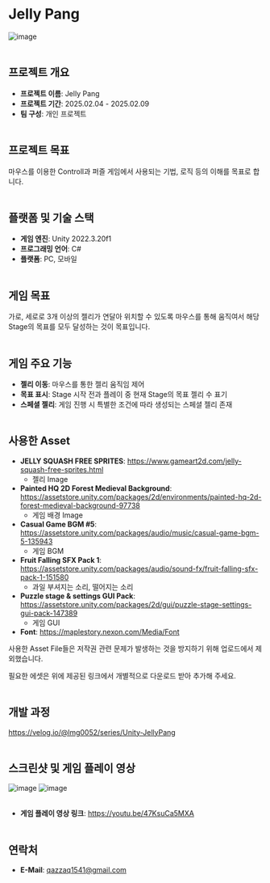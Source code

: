 # Jelly Pang
![image](https://github.com/user-attachments/assets/20393c2e-0ee2-4d54-bab9-b708d10a3a4c)
<br><br/>

## 프로젝트 개요
- **프로젝트 이름**: Jelly Pang
- **프로젝트 기간**: 2025.02.04 - 2025.02.09
- **팀 구성**: 개인 프로젝트
<br><br/>

## 프로젝트 목표
마우스를 이용한 Controll과 퍼즐 게임에서 사용되는 기법, 로직 등의 이해를 목표로 합니다.
<br><br/>

## 플랫폼 및 기술 스택
- **게임 엔진**: Unity 2022.3.20f1
- **프로그래밍 언어**: C#
- **플랫폼**: PC, 모바일
<br><br/>

## 게임 목표
가로, 세로로 3개 이상의 젤리가 연달아 위치할 수 있도록 마우스를 통해 움직여서 해당 Stage의 목표를 모두 달성하는 것이 목표입니다.
<br><br/>

## 게임 주요 기능
- **젤리 이동**: 마우스를 통한 젤리 움직임 제어
- **목표 표시**: Stage 시작 전과 플레이 중 현재 Stage의 목표 젤리 수 표기
- **스페셜 젤리**: 게임 진행 시 특별한 조건에 따라 생성되는 스페셜 젤리 존재
<br><br/>

## 사용한 Asset
- **JELLY SQUASH FREE SPRITES**: https://www.gameart2d.com/jelly-squash-free-sprites.html
  - 젤리 Image
- **Painted HQ 2D Forest Medieval Background**: https://assetstore.unity.com/packages/2d/environments/painted-hq-2d-forest-medieval-background-97738
  - 게임 배경 Image
- **Casual Game BGM #5**: https://assetstore.unity.com/packages/audio/music/casual-game-bgm-5-135943
  - 게임 BGM
- **Fruit Falling SFX Pack 1**: https://assetstore.unity.com/packages/audio/sound-fx/fruit-falling-sfx-pack-1-151580
  - 과일 부셔지는 소리, 떨어지는 소리
- **Puzzle stage & settings GUI Pack**: https://assetstore.unity.com/packages/2d/gui/puzzle-stage-settings-gui-pack-147389
  - 게임 GUI
- **Font**: https://maplestory.nexon.com/Media/Font

사용한 Asset File들은 저작권 관련 문제가 발생하는 것을 방지하기 위해 업로드에서 제외했습니다.

필요한 에셋은 위에 제공된 링크에서 개별적으로 다운로드 받아 추가해 주세요.
<br><br/>

## 개발 과정
https://velog.io/@lmg0052/series/Unity-JellyPang
<br><br/>

## 스크린샷 및 게임 플레이 영상
![image](https://github.com/user-attachments/assets/c23a7778-1693-4883-a36c-831f7b3a416e)
![image](https://github.com/user-attachments/assets/40017056-ee52-4035-b1cd-2f3c1b87c036)
<br><br/>

- **게임 플레이 영상 링크**: https://youtu.be/47KsuCa5MXA
<br><br/>

## 연락처
- **E-Mail**: qazzaq1541@gmail.com
